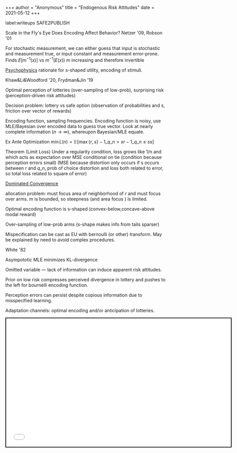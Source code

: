+++
 author = "Anonymous"
 title = "Endogenous Risk Attitudes"
 date = 2021-05-12
+++

label:writeups
SAFE2PUBLISH

Scale in the Fly's Eye
Does Encoding Affect Behavior?
Netzer '09, Robson '01

For stochastic measurement, we can either guess that input is stochastic and measurement true, or input constant and measurement error-prone. Finds $E[m^{-1}(x)]$ vs $m^{-1}(E(x))$
$m$ increasing and therefore invertible

[Psychophysics](https://www.processingstochasticites.com/obsidian_port/writeups/Psychophysics/) rationale for s-shaped utility, encoding of stimuli.

Khaw&Li&Woodford '20, Frydman&Jin '19

Optimal perception of lotteries (over-sampling of low-prob), surprising risk (perception-driven risk attitudes)

Decision problem: lottery vs safe option (observation of probabilities and s, friction over vector of rewards)

Encoding function, sampling frequencies. Encoding function is noisy, use MLE/Bayesian over encoded data to guess true vector. Look at nearly complete information ($n \to \infty$), whereupon Bayesian/MLE equate.

Ex Ante Optimization
$\min L(n) = \mathbb{E}[\max\{r,s\} - 1\_{q\_n>s}r - 1\_{q\_n \leq s}s]$

Theorem (Limit Loss)
Under a regularity condition, loss grows like 1/n and which acts as expectation over MSE conditional on tie (condition because perception errors small) (MSE because distortion only occurs if s occurs between r and $q\_n$, prob of choice distortion and loss both related to error, so total loss related to square of error)

[Dominated Convergence](https://www.processingstochasticites.com/obsidian_port/writeups/Dominated_Convergence/)

allocation problem: must focus area of neighborhood of $r$ and must focus over arms.
$m$ is bounded, so steepness (and area focus ) is limited.

Optimal encoding function is s-shaped (convex-below,concave-above modal reward)

Over-sampling of low-prob arms (s-shape makes info from tails sparser)

Mispecification can be cast as EU with bernoulli (or other) transform. May be explained by need to avoid complex procedures.

White '82

Asympototic MLE minimizes KL-divergence

Omitted variable — lack of information can induce apparent risk attitudes.

Prior on low risk compresses perceived divergence in lottery and pushes to the left for bournelli encoding function.

Perception errors can persist despite copious information due to misspecified learning. 

Adaptation channels: optimal encoding and/or anticipation of lotteries.
 
 <iframe seamless src="/obsidian_port/writeups/nodes/Endogenous_Risk_Attitudes.html" style="width:700px; height:400px; border: 2px solid black"></iframe>